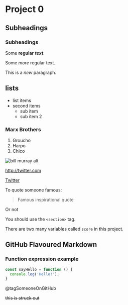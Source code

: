 # Project 0

## Subheadings

### Subheadings

Some **regular** ***text***.

Some *more* regular text.

This is a _new_ paragraph.

## lists

* list items
* second items
  * sub item
  * sub item 2

### Marx Brothers
1. Groucho
1. Harpo
3. Chico  

![bill murray alt](http://fillmurray.com/50/70)

http://twitter.com

[Twitter](http://twitter.com/)

To quote someone famous:
> Famous inspirational quote

Or not

You should use the ``<section>`` tag.

There are two many variables called `score` in this project.

## GitHub Flavoured Markdown

### Function expression example

```javaScript
const sayHello = function () {
  console.log('Hello!');
}
```

@tagSomeoneOnGitHub

~~this is struck out~~
